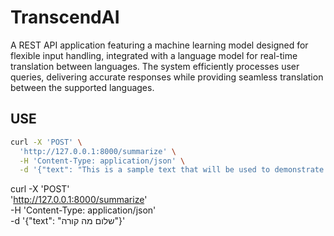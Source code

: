 # TranscendAI
A REST API application featuring a machine learning model designed for flexible input handling, integrated with a language model for real-time translation between languages. The system efficiently processes user queries, delivering accurate responses while providing seamless translation between the supported languages.

## USE
```bash
curl -X 'POST' \
  'http://127.0.0.1:8000/summarize' \
  -H 'Content-Type: application/json' \
  -d '{"text": "This is a sample text that will be used to demonstrate the summarization feature of this FastAPI endpoint."}'
```

curl -X 'POST' \
  'http://127.0.0.1:8000/summarize' \
  -H 'Content-Type: application/json' \
  -d '{"text": "שלום מה קורה"}'
```

